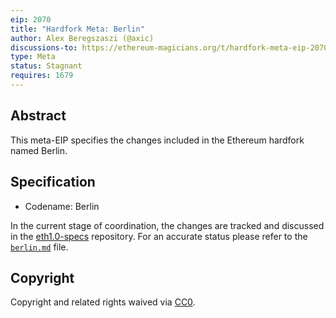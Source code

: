 ```yaml
---
eip: 2070
title: "Hardfork Meta: Berlin"
author: Alex Beregszaszi (@axic)
discussions-to: https://ethereum-magicians.org/t/hardfork-meta-eip-2070-berlin-discussion/3561
type: Meta
status: Stagnant
requires: 1679
---
```


## Abstract

This meta-EIP specifies the changes included in the Ethereum hardfork named Berlin.

## Specification

- Codename: Berlin

In the current stage of coordination, the changes are tracked and discussed in the [eth1.0-specs](https://github.com/ethereum/eth1.0-specs) repository.
For an accurate status please refer to the [`berlin.md`](https://github.com/ethereum/eth1.0-specs/blob/master/network-upgrades/mainnet-upgrades/berlin.md) file.

## Copyright

Copyright and related rights waived via [CC0](../LICENSE.md).
